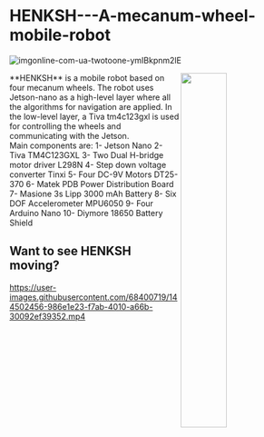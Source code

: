 # HENKSH---A-mecanum-wheel-mobile-robot
![imgonline-com-ua-twotoone-ymIBkpnm2lE](https://user-images.githubusercontent.com/68400719/144664305-fe59b2ea-9ac5-4f99-b4fa-8f53646556e0.jpg)

<img align="right" src="https://user-images.githubusercontent.com/68400719/144500521-c854e1f9-8e5b-4965-b320-b0abc30414d8.gif" width="40%" height="40%"/>
**HENKSH** is a mobile robot based on four mecanum wheels. The robot uses Jetson-nano as a high-level layer where all the algorithms for navigation are applied. In the low-level layer, a Tiva tm4c123gxl is used for controlling the wheels and communicating with the Jetson.<br>
Main components are:
1- Jetson Nano
2- Tiva TM4C123GXL
3- Two Dual H-bridge motor driver L298N
4- Step down voltage converter Tinxi
5- Four DC-9V Motors DT25-370
6- Matek PDB Power Distribution Board
7- Masione 3s Lipp 3000 mAh Battery
8- Six DOF Accelerometer MPU6050
9- Four Arduino Nano
10- Diymore 18650 Battery Shield

## Want to see HENKSH moving?
https://user-images.githubusercontent.com/68400719/144502456-986e1e23-f7ab-4010-a66b-30092ef39352.mp4

